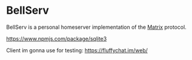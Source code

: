# BellServ
BellServ is a personal homeserver implementation of the [Matrix](https://spec.matrix.org/v1.15/server-server-api/) protocol.

https://www.npmjs.com/package/sqlite3

Client im gonna use for testing: https://fluffychat.im/web/
